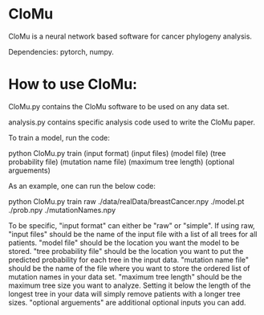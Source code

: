 # CloMu
CloMu is a neural network based software for cancer phylogeny analysis.

Dependencies: pytorch, numpy.

# How to use CloMu:

CloMu.py contains the CloMu software to be used on any data set. 

analysis.py contains specific analysis code used to write the CloMu paper. 


To train a model, run the code:

python CloMu.py train (input format) (input files) (model file) (tree probability file) (mutation name file) (maximum tree length) (optional arguements) 

As an example, one can run the below code:

python CloMu.py train raw ./data/realData/breastCancer.npy ./model.pt ./prob.npy ./mutationNames.npy

To be specific, "input format" can either be "raw" or "simple". If using raw, "input files" should be the name of the input file with a list of all trees for all patients. "model file" should be the location you want the model to be stored. "tree probability file" should be the location you want to put the predicted probability for each tree in the input data. "mutation name file" should be the name of the file where you want to store the ordered list of mutation names in your data set. "maximum tree length" should be the maximum tree size you want to analyze. Setting it below the length of the longest tree in your data will simply remove patients with a longer tree sizes. "optional arguements" are additional optional inputs you can add. 








 


